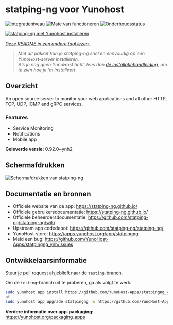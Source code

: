 <!--
NB: Deze README is automatisch gegenereerd door <https://github.com/YunoHost/apps/tree/master/tools/readme_generator>
Hij mag NIET handmatig aangepast worden.
-->

# statping-ng voor Yunohost

[![Integratieniveau](https://apps.yunohost.org/badge/integration/statpingng)](https://ci-apps.yunohost.org/ci/apps/statpingng/)
![Mate van functioneren](https://apps.yunohost.org/badge/state/statpingng)
![Onderhoudsstatus](https://apps.yunohost.org/badge/maintained/statpingng)

[![statping-ng met Yunohost installeren](https://install-app.yunohost.org/install-with-yunohost.svg)](https://install-app.yunohost.org/?app=statpingng)

*[Deze README in een andere taal lezen.](./ALL_README.md)*

> *Met dit pakket kun je statping-ng snel en eenvoudig op een YunoHost-server installeren.*  
> *Als je nog geen YunoHost hebt, lees dan [de installatiehandleiding](https://yunohost.org/install), om te zien hoe je 'm installeert.*

## Overzicht

An open source server to monitor your web applications and all other HTTP, TCP, UDP, ICMP and gRPC services.

### Features

- Service Monitoring
- Notifications
- Mobile app


**Geleverde versie:** 0.92.0~ynh2

## Schermafdrukken

![Schermafdrukken van statping-ng](./doc/screenshots/statping.png)

## Documentatie en bronnen

- Officiele website van de app: <https://statping-ng.github.io/>
- Officiele gebruikersdocumentatie: <https://statping-ng.github.io/>
- Officiele beheerdersdocumentatie: <https://github.com/statping-ng/statping-ng/wiki>
- Upstream app codedepot: <https://github.com/statping-ng/statping-ng/>
- YunoHost-store: <https://apps.yunohost.org/app/statpingng>
- Meld een bug: <https://github.com/YunoHost-Apps/statpingng_ynh/issues>

## Ontwikkelaarsinformatie

Stuur je pull request alsjeblieft naar de [`testing`-branch](https://github.com/YunoHost-Apps/statpingng_ynh/tree/testing).

Om de `testing`-branch uit te proberen, ga als volgt te werk:

```bash
sudo yunohost app install https://github.com/YunoHost-Apps/statpingng_ynh/tree/testing --debug
of
sudo yunohost app upgrade statpingng -u https://github.com/YunoHost-Apps/statpingng_ynh/tree/testing --debug
```

**Verdere informatie over app-packaging:** <https://yunohost.org/packaging_apps>
